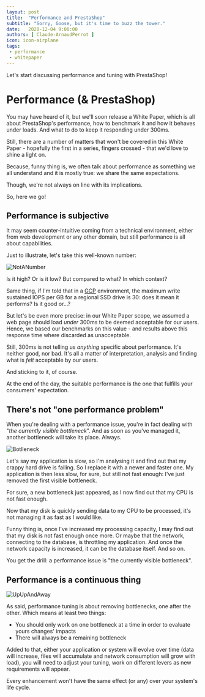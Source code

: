 ```yaml
---
layout: post
title:  "Performance and PrestaShop"
subtitle: "Sorry, Goose, but it's time to buzz the tower."
date:   2020-12-04 9:00:00
authors: [ Claude-ArnaudPerrot ]
icon: icon-airplane
tags:
 - performance
 - whitepaper
---
```


Let's start discussing performance and tuning with PrestaShop! 

# Performance (& PrestaShop)

You may have heard of it, but we'll soon release a White Paper, which is all about PrestaShop's performance, how to benchmark it and how it behaves under loads. And what to do to keep it responding under 300ms.

Still, there are a number of matters that won't be covered in this White Paper - hopefully the first in a series, fingers crossed - that we'd love to shine a light on.

Because, funny thing is, we often talk about performance as something we all understand and it is mostly true: we share the same expectations. 

Though, we're not always on line with its implications.

So, here we go!

## Performance is subjective

It may seem counter-intuitive coming from a technical environment, either from web development or any other domain, but still performance is all about capabilities.

Just to illustrate, let's take this well-known number:

![NotANumber](https://upload.wikimedia.org/wikipedia/commons/5/56/Answer_to_Life.png)

Is it high? Or is it low? But compared to what? In which context?

Same thing, if I'm told that in a [GCP](https://cloud.google.com/gcp/) environment, the maximum write sustained IOPS per GB for a regional SSD drive is 30: does it mean it performs? Is it good or...? 

But let's be even more precise: in our White Paper scope, we assumed a web page should load *under* 300ms to be deemed acceptable for our users. Hence, we based our benchmarks on this value - and results above this response time where discarded as unacceptable.

Still, 300ms is not telling us *anything* specific about performance. It's neither good, nor bad. It's all a matter of interpretation, analysis and finding what is *felt* acceptable by our users. 

And sticking to it, of course.

At the end of the day, the suitable performance is the one that fulfills your consumers' expectation.

## There's not "one performance problem"

When you're dealing with a performance issue, you're in fact dealing with "*the currently visible bottleneck*". And as soon as you've managed it, another bottleneck will take its place. Always.

![Botlleneck](https://www.techconsumerguide.com/wp-content/uploads/2019/10/cpu-gpu-bottleneck.jpg)

Let's say my application is slow, so I'm analysing it and find out that my crappy hard drive is failing. So I replace it with a newer and faster one. 
My application is then less slow, for sure, but still not fast enough: I've just removed the first visible bottleneck.

For sure, a new bottleneck just appeared, as I now find out that my CPU is not fast enough.

Now that my disk is quickly sending data to my CPU to be processed, it's not managing it as fast as I would like.

Funny thing is, once I've increased my processing capacity, I may find out that my disk is not fast enough once more. Or maybe that the network, connecting to the database, is throttling my application. And once the network capacity is increased, it can be the database itself. And so on.

You get the drill: a performance issue is "the currently visible bottleneck". 

## Performance is a continuous thing

![UpUpAndAway](https://www.uncommonlogic.com/wp-content/uploads/2018/08/uncommon-logic-ongoing-optimization-e1533934894476.png)

As said, performance tuning is about removing bottlenecks, one after the other. Which means at least two things:

 * You should only work on one bottleneck at a time in order to evaluate yours changes' impacts
 * There will always be a remaining bottleneck

Added to that, either your application or system will evolve over time (data will increase, files will accumulate and network consumption will grow with load), you will need to adjust your tuning, work on different levers as new requirements will appear.

Every enhancement won't have the same effect (or any) over your system's life cycle.
